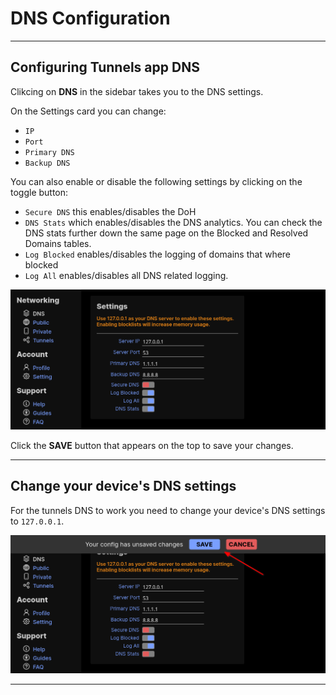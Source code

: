 # DNS Configuration

---

## Configuring **Tunnels** app DNS

Clikcing on **DNS** in the sidebar takes you to the DNS settings.  

On the Settings card you can change:  
- `IP` 
- `Port`
- `Primary DNS` 
- `Backup DNS`

You can also enable or disable the following settings by clicking on the toggle button:
- `Secure DNS` this enables/disables the DoH
- `DNS Stats` which enables/disables the DNS analytics. You can check the DNS stats further down the same page
on the  Blocked and Resolved Domains tables.
- `Log Blocked` enables/disables the logging of domains that where blocked
- `Log All` enables/disables all DNS related logging.

![DNS Settings](https://raw.githubusercontent.com/tunnels-is/media/master/v3/guides/dns/dns-configuration-0.png)

Click the **SAVE** button that appears on the top to save your changes.

---

## Change your device's DNS settings

For the tunnels DNS to work you need to change your device's DNS settings to `127.0.0.1`.

![Don't forget to save](https://raw.githubusercontent.com/tunnels-is/media/master/v3/guides/dns/dns-configuration-1.png)

---
